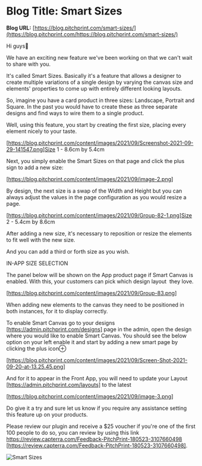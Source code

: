 # **Blog Title**: Smart Sizes

**Blog URL:** [https://blog.pitchprint.com/smart-sizes/](https://blog.pitchprint.com/https://blog.pitchprint.com/smart-sizes/)

Hi guys👋

We have an exciting new feature we've been working on that we can't wait to share with you.

It's called Smart Sizes. Basically it's a feature that allows a designer to create multiple variations of a single design by varying the
canvas size and elements' properties to come up with entirely different looking layouts.

So, imagine you have a card product in three sizes: Landscape, Portrait and Square. In the past you would have to create these as three
separate designs and find ways to wire them to a single product.

Well, using this feature, you start by creating the first size, placing every element nicely to your taste.

[https://blog.pitchprint.com/content/images/2021/09/Screenshot-2021-09-29-141547.png]Size 1 - 8.6cm by 5.4cm

Next, you simply enable the Smart Sizes on that page and click the plus sign to add a new size:

[https://blog.pitchprint.com/content/images/2021/09/image-2.png]

By design, the next size is a swap of the Width and Height but you can always adjust the values in the page configuration as you would
resize a page.

[https://blog.pitchprint.com/content/images/2021/09/Group-82-1.png]Size 2 - 5.4cm by 8.6cm

After adding a new size, it's necessary to reposition or resize the elements to fit well with the new size.

And you can add a third or forth size as you wish.


IN-APP SIZE SELECTION

The panel below will be shown on the App product page if Smart Canvas is enabled. With this, your customers can pick which design layout
 they love.

[https://blog.pitchprint.com/content/images/2021/09/Group-83.png]

When adding new elements to the canvas they need to be positioned in both instances, for it to display correctly.

To enable Smart Canvas go to your designs [https://admin.pitchprint.com/designs] page in the admin, open the design where you would like to
enable Smart Canvas. You should see the below option on your left enable it and start by adding a new smart page by clicking the plus icon⊕

[https://blog.pitchprint.com/content/images/2021/09/Screen-Shot-2021-09-20-at-13.25.45.png]

And for it to appear in the Front App, you will need to update your Layout [https://admin.pitchprint.com/layouts] to the latest

[https://blog.pitchprint.com/content/images/2021/09/image-3.png]

Do give it a try and sure let us know if you require any assistance setting this feature up on your products.

Please review our plugin and receive a $25 voucher if you're one of the first 100 people to do so, you can review by using this link
https://review.capterra.com/Feedback-PitchPrint-180523-3107660498 [https://review.capterra.com/Feedback-PitchPrint-180523-3107660498].

![Smart Sizes](https://blog.pitchprint.com/content/images/2021/09/Smart-Resize.png)

